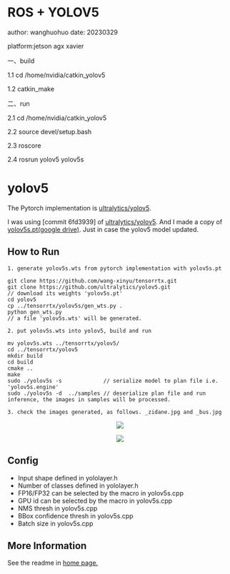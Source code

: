 # ROS + YOLOV5

author: wanghuohuo
date: 20230329

platform:jetson agx xavier

一、build

1.1 cd /home/nvidia/catkin_yolov5

1.2 catkin_make

二、run

2.1 cd /home/nvidia/catkin_yolov5

2.2 source devel/setup.bash

2.3 roscore

2.4 rosrun yolov5 yolov5s



# yolov5

The Pytorch implementation is [ultralytics/yolov5](https://github.com/ultralytics/yolov5).

I was using [commit 6fd3939] of [ultralytics/yolov5](https://github.com/ultralytics/yolov5). And I made a copy of [yolov5s.pt(google drive)](https://drive.google.com/file/d/1w38DgmrP3iwiJi_AOdabuuE_zanMhO5_/view?usp=sharing). Just in case the yolov5 model updated.

## How to Run

```
1. generate yolov5s.wts from pytorch implementation with yolov5s.pt

git clone https://github.com/wang-xinyu/tensorrtx.git
git clone https://github.com/ultralytics/yolov5.git
// download its weights 'yolov5s.pt'
cd yolov5
cp ../tensorrtx/yolov5s/gen_wts.py .
python gen_wts.py
// a file 'yolov5s.wts' will be generated.

2. put yolov5s.wts into yolov5, build and run

mv yolov5s.wts ../tensorrtx/yolov5/
cd ../tensorrtx/yolov5
mkdir build
cd build
cmake ..
make
sudo ./yolov5s -s             // serialize model to plan file i.e. 'yolov5s.engine'
sudo ./yolov5s -d  ../samples // deserialize plan file and run inference, the images in samples will be processed.

3. check the images generated, as follows. _zidane.jpg and _bus.jpg
```

<p align="center">
<img src="https://user-images.githubusercontent.com/15235574/78247927-4d9fac00-751e-11ea-8b1b-704a0aeb3fcf.jpg">
</p>

<p align="center">
<img src="https://user-images.githubusercontent.com/15235574/78247970-60b27c00-751e-11ea-88df-41473fed4823.jpg">
</p>

## Config

- Input shape defined in yololayer.h
- Number of classes defined in yololayer.h
- FP16/FP32 can be selected by the macro in yolov5s.cpp
- GPU id can be selected by the macro in yolov5s.cpp
- NMS thresh in yolov5s.cpp
- BBox confidence thresh in yolov5s.cpp
- Batch size in yolov5s.cpp

## More Information

See the readme in [home page.](https://github.com/wang-xinyu/tensorrtx)

